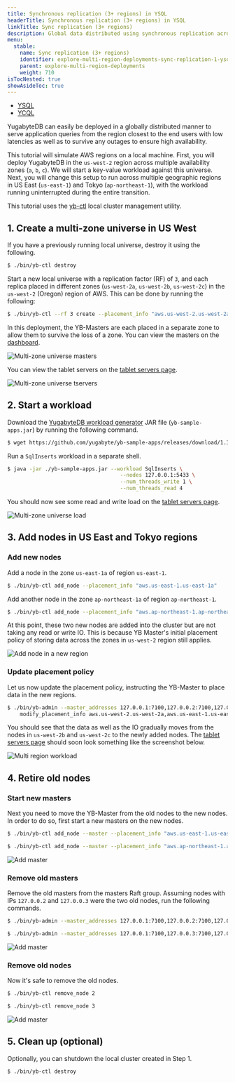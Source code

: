 ```yaml
---
title: Synchronous replication (3+ regions) in YSQL
headerTitle: Synchronous replication (3+ regions) in YSQL
linkTitle: Sync replication (3+ regions)
description: Global data distributed using synchronous replication across regions in YSQL.
menu:
  stable:
    name: Sync replication (3+ regions)
    identifier: explore-multi-region-deployments-sync-replication-1-ysql
    parent: explore-multi-region-deployments
    weight: 710
isTocNested: true
showAsideToc: true
---
```


<ul class="nav nav-tabs-alt nav-tabs-yb">

  <li >
    <a href="/latest/explore/multi-region-deployments/synchronous-replication-ysql/" class="nav-link active">
      <i class="icon-postgres" aria-hidden="true"></i>
      YSQL
    </a>
  </li>

  <li >
    <a href="/latest/explore/multi-region-deployments/synchronous-replication-ycql/" class="nav-link">
      <i class="icon-cassandra" aria-hidden="true"></i>
      YCQL
    </a>
  </li>

</ul>

YugabyteDB can easily be deployed in a globally distributed manner to serve application queries from the region closest to the end users with low latencies as well as to survive any outages to ensure high availability.

This tutorial will simulate AWS regions on a local machine. First, you will deploy YugabyteDB in the `us-west-2` region across multiple availability zones (`a`, `b`, `c`). We will start a key-value workload against this universe. Next, you will change this setup to run across multiple geographic regions in US East (`us-east-1`) and Tokyo (`ap-northeast-1`), with the workload running uninterrupted during the entire transition.

This tutorial uses the [yb-ctl](../../../admin/yb-ctl) local cluster management utility.

## 1. Create a multi-zone universe in US West

If you have a previously running local universe, destroy it using the following.

```sh
$ ./bin/yb-ctl destroy
```

Start a new local universe with a replication factor (RF) of `3`, and each replica placed in different zones (`us-west-2a`, `us-west-2b`, `us-west-2c`) in the `us-west-2` (Oregon) region of AWS. This can be done by running the following:

```sh
$ ./bin/yb-ctl --rf 3 create --placement_info "aws.us-west-2.us-west-2a,aws.us-west-2.us-west-2b,aws.us-west-2.us-west-2c"
```

In this deployment, the YB-Masters are each placed in a separate zone to allow them to survive the loss of a zone. You can view the masters on the [dashboard](http://localhost:7000/).

![Multi-zone universe masters](/images/ce/online-reconfig-multi-zone-masters.png)

You can view the tablet servers on the [tablet servers page](http://localhost:7000/tablet-servers).

![Multi-zone universe tservers](/images/ce/online-reconfig-multi-zone-tservers.png)

## 2. Start a workload

Download the [YugabyteDB workload generator](https://github.com/yugabyte/yb-sample-apps) JAR file (`yb-sample-apps.jar`) by running the following command.

```sh
$ wget https://github.com/yugabyte/yb-sample-apps/releases/download/1.3.7/yb-sample-apps-1.3.7.jar?raw=true -O yb-sample-apps.jar
```

Run a `SqlInserts` workload in a separate shell.

```sh
$ java -jar ./yb-sample-apps.jar --workload SqlInserts \
                                    --nodes 127.0.0.1:5433 \
                                    --num_threads_write 1 \
                                    --num_threads_read 4
```

You should now see some read and write load on the [tablet servers page](http://localhost:7000/tablet-servers).

![Multi-zone universe load](/images/ce/online-reconfig-multi-zone-load.png)

## 3. Add nodes in US East and Tokyo regions

### Add new nodes

Add a node in the zone `us-east-1a` of region `us-east-1`. 

```sh
$ ./bin/yb-ctl add_node --placement_info "aws.us-east-1.us-east-1a"
```

Add another node in the zone `ap-northeast-1a` of region `ap-northeast-1`.

```sh
$ ./bin/yb-ctl add_node --placement_info "aws.ap-northeast-1.ap-northeast-1a"
```

At this point, these two new nodes are added into the cluster but are not taking any read or write IO. This is because  YB Master's initial placement policy of storing data across the zones in `us-west-2` region still applies.

![Add node in a new region](/images/ce/online-reconfig-add-regions-no-load.png)

### Update placement policy

Let us now update the placement policy, instructing the YB-Master to place data in the new regions.

```sh
$ ./bin/yb-admin --master_addresses 127.0.0.1:7100,127.0.0.2:7100,127.0.0.3:7100 \
    modify_placement_info aws.us-west-2.us-west-2a,aws.us-east-1.us-east-1a,aws.ap-northeast-1.ap-northeast-1a 3
```

You should see that the data as well as the IO gradually moves from the nodes in `us-west-2b` and `us-west-2c` to the newly added nodes. The [tablet servers page](http://localhost:7000/tablet-servers) should soon look something like the screenshot below.

![Multi region workload](/images/ce/online-reconfig-multi-region-load.png)

## 4. Retire old nodes

### Start new masters

Next you need to move the YB-Master from the old nodes to the new nodes. In order to do so, first start a new masters on the new nodes.

```sh
$ ./bin/yb-ctl add_node --master --placement_info "aws.us-east-1.us-east-1a"
```

```sh
$ ./bin/yb-ctl add_node --master --placement_info "aws.ap-northeast-1.ap-northeast-1a"
```

![Add master](/images/ce/online-reconfig-add-masters.png)

### Remove old masters

Remove the old masters from the masters Raft group. Assuming nodes with IPs `127.0.0.2` and `127.0.0.3` were the two old nodes, run the following commands.

```sh
$ ./bin/yb-admin --master_addresses 127.0.0.1:7100,127.0.0.2:7100,127.0.0.3:7100,127.0.0.4:7100,127.0.0.5:7100 change_master_config REMOVE_SERVER 127.0.0.2 7100
```

```sh
$ ./bin/yb-admin --master_addresses 127.0.0.1:7100,127.0.0.3:7100,127.0.0.4:7100,127.0.0.5:7100 change_master_config REMOVE_SERVER 127.0.0.3 7100
```

![Add master](/images/ce/online-reconfig-remove-masters.png)

### Remove old nodes

Now it's safe to remove the old nodes.

```sh
$ ./bin/yb-ctl remove_node 2
```

```sh
$ ./bin/yb-ctl remove_node 3
```

![Add master](/images/ce/online-reconfig-remove-nodes.png)

## 5. Clean up (optional)

Optionally, you can shutdown the local cluster created in Step 1.

```sh
$ ./bin/yb-ctl destroy
```
